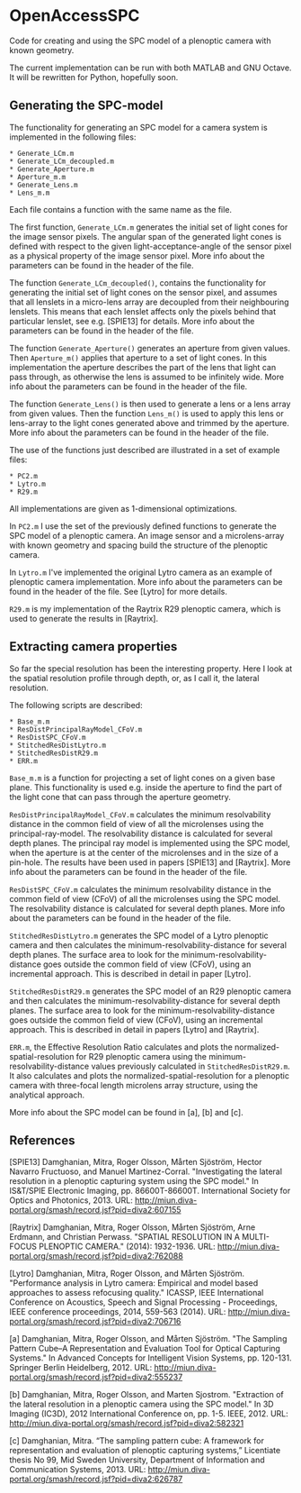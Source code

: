 OpenAccessSPC
=============

Code for creating and using the SPC model of a plenoptic camera with known geometry.

The current implementation can be run with both MATLAB and GNU Octave.  It will 
be rewritten for Python, hopefully soon.


Generating the SPC-model
-------------------------------------------------------------------------------

The functionality for generating an SPC model for a camera system is 
implemented in the following files:

    * Generate_LCm.m
    * Generate_LCm_decoupled.m
    * Generate_Aperture.m
    * Aperture_m.m
    * Generate_Lens.m
    * Lens_m.m

Each file contains a function with the same name as the file.

The first function, `Generate_LCm.m` generates the initial set of light cones
for the image sensor pixels. The angular span of the generated light cones is 
defined with respect to the given light-acceptance-angle of the sensor pixel 
as a physical property of the image sensor pixel. More info about the 
parameters can be found in the header of the file. 

The function `Generate_LCm_decoupled()`, contains the functionality for 
generating the initial set of light cones on the sensor pixel, and assumes 
that all lenslets in a micro-lens array are decoupled from their neighbouring 
lenslets.  This means that each lenslet affects only the pixels behind that 
particular lenslet, see e.g. [SPIE13] for details.
More info about the parameters can be found in the header of the file.

The function `Generate_Aperture()` generates an aperture from given values.  
Then `Aperture_m()` applies that aperture to a set of light cones.  In this 
implementation the aperture describes the part of the lens that light can pass 
through, as otherwise the lens is assumed to be infinitely wide.
More info about the parameters can be found in the header of the file.

The function `Generate_Lens()` is then used to generate a lens or a lens array 
from given values.  Then the function `Lens_m()` is used to apply this lens or 
lens-array to the light cones generated above and trimmed by the aperture.
More info about the parameters can be found in the header of the file.

The use of the functions just described are illustrated in a set of example 
files:

    * PC2.m
    * Lytro.m
    * R29.m

All implementations are given as 1-dimensional optimizations.

In `PC2.m` I use the set of the previously defined functions to generate 
the SPC model of a plenoptic camera. An image sensor and a microlens-array 
with known geometry and spacing build the structure of the plenoptic camera.

In `Lytro.m` I've implemented the original Lytro camera as an example of  
plenoptic camera implementation. 
More info about the parameters can be found in the header of the file.
See [Lytro] for more details.

`R29.m` is my implementation of the Raytrix R29 plenoptic camera, which is used 
to generate the results in [Raytrix].


Extracting camera properties
-------------------------------------------------------------------------------

So far the special resolution has been the interesting property.  Here I look 
at the spatial resolution profile through depth, or, as I call it, the lateral 
resolution.

The following scripts are described:

    * Base_m.m
    * ResDistPrincipalRayModel_CFoV.m
    * ResDistSPC_CFoV.m
    * StitchedResDistLytro.m
    * StitchedResDistR29.m
    * ERR.m
  
`Base_m.m` is a function for projecting a set of light cones on 
a given base plane. This functionality is used e.g. inside the aperture to find 
the part of the light cone that can pass through the aperture geometry.

`ResDistPrincipalRayModel_CFoV.m` calculates the minimum resolvability distance 
in the common field of view of all the microlenses using the principal-ray-model. 
The resolvability distance is calculated for several depth planes.
The principal ray model is implemented using the SPC model, when the aperture 
is at the center of the microlenses and in the size of a pin-hole. 
The results have been used in papers [SPIE13] and [Raytrix].
More info about the parameters can be found in the header of the file.

`ResDistSPC_CFoV.m` calculates the minimum resolvability distance in the common 
field of view (CFoV) of all the microlenses using the SPC model. 
The resolvability distance is calculated for several depth planes.
More info about the parameters can be found in the header of the file.

`StitchedResDistLytro.m` generates the SPC model of a Lytro plenoptic camera and 
then calculates the minimum-resolvability-distance for several depth planes. 
The surface area to look for the  minimum-resolvability-distance goes outside 
the common field of view (CFoV), using an incremental approach. 
This is described in detail in paper [Lytro].

`StitchedResDistR29.m` generates the SPC model of an R29 plenoptic camera and 
then calculates the minimum-resolvability-distance for several depth planes. 
The surface area to look for the  minimum-resolvability-distance goes outside 
the common field of view (CFoV), using an incremental approach. 
This is described in detail in papers [Lytro] and [Raytrix].

`ERR.m`, the Effective Resolution Ratio calculates and plots the 
normalized-spatial-resolution for R29 plenoptic camera using the 
minimum-resolvability-distance values previously calculated in 
`StitchedResDistR29.m`.
It also calculates and plots the normalized-spatial-resolution for a plenoptic 
camera with three-focal length microlens array structure, using the analytical 
approach.

More info about the SPC model can be found in [a], [b] and [c].

References
-------------------------------------------------------------------------------

[SPIE13] Damghanian, Mitra, Roger Olsson, Mårten Sjöström, Hector Navarro Fructuoso, 
and Manuel Martinez-Corral. "Investigating the lateral resolution in a plenoptic 
capturing system using the SPC model." In IS&T/SPIE Electronic Imaging, pp. 
86600T-86600T. International Society for Optics and Photonics, 2013.
URL: http://miun.diva-portal.org/smash/record.jsf?pid=diva2:607155

[Raytrix] Damghanian, Mitra, Roger Olsson, Mårten Sjöström, Arne Erdmann, and 
Christian Perwass. "SPATIAL RESOLUTION IN A MULTI-FOCUS PLENOPTIC CAMERA." (2014): 
1932-1936. URL: http://miun.diva-portal.org/smash/record.jsf?pid=diva2:762088

[Lytro] Damghanian, Mitra, Roger Olsson, and Mårten Sjöström. "Performance analysis 
in Lytro camera: Empirical and model based approaches to assess refocusing quality."
ICASSP, IEEE International Conference on Acoustics, Speech and Signal Processing - 
Proceedings, IEEE conference proceedings, 2014, 559-563 (2014).
URL: http://miun.diva-portal.org/smash/record.jsf?pid=diva2:706716

[a] Damghanian, Mitra, Roger Olsson, and Mårten Sjöström. "The Sampling Pattern 
Cube–A Representation and Evaluation Tool for Optical Capturing Systems." In 
Advanced Concepts for Intelligent Vision Systems, pp. 120-131. Springer Berlin 
Heidelberg, 2012. URL: http://miun.diva-portal.org/smash/record.jsf?pid=diva2:555237

[b] Damghanian, Mitra, Roger Olsson, and Marten Sjostrom. "Extraction of the lateral 
resolution in a plenoptic camera using the SPC model." In 3D Imaging (IC3D), 2012 
International Conference on, pp. 1-5. IEEE, 2012.
URL: http://miun.diva-portal.org/smash/record.jsf?pid=diva2:582321

[c] Damghanian, Mitra. “The sampling pattern cube: A framework for representation 
and evaluation of plenoptic capturing systems,” Licentiate thesis No 99, Mid
Sweden University, Department of Information and Communication Systems, 2013.
URL: http://miun.diva-portal.org/smash/record.jsf?pid=diva2:626787
